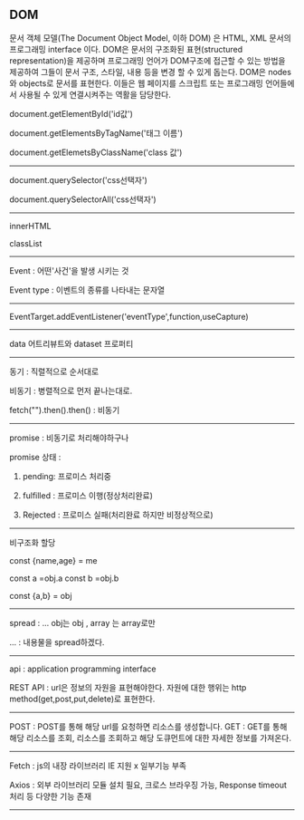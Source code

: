 ## DOM

문서 객체 모델(The Document Object Model, 이하 DOM) 은 HTML, XML 문서의 프로그래밍 interface 이다. DOM은 문서의 구조화된 표현(structured representation)을 제공하며 프로그래밍 언어가 DOM구조에 접근할 수 있는 방법을 제공하여 그들이 문서 구조, 스타일, 내용 등을 변경 할 수 있게 돕는다. DOM은 nodes와 objects로 문서를 표현한다. 이들은 웹 페이지를 스크립트 또는 프로그래밍 언어들에서 사용될 수 있게 연결시켜주는 역활을 담당한다.

document.getElementById('id값')

document.getElementsByTagName('태그 이름')

document.getElemetsByClassName('class 값')

---

document.querySelector('css선택자')

document.querySelectorAll('css선택자')

---

innerHTML

classList

---

Event : 어떤'사건'을 발생 시키는 것

Event type : 이벤트의 종류를 나타내는 문자열

---

EventTarget.addEventListener('eventType',function,useCapture)

---

data 어트리뷰트와 dataset 프로퍼티

---

동기 : 직렬적으로 순서대로

비동기 : 병렬적으로 먼저 끝나는대로.

fetch("").then().then() : 비동기

---

promise : 비동기로 처리해야하구나

promise 상태 :

1. pending: 프로미스 처리중

2. fulfilled : 프로미스 이행(정상처리완료)

3. Rejected : 프로미스 실패(처리완료 하지만 비정상적으로)

---

비구조화 할당

const {name,age} = me

const a =obj.a
const b =obj.b

const {a,b} = obj

---

spread : ... obj는 obj , array 는 array로만

... : 내용물을 spread하겠다.

---

api : application programming interface

REST API : url은 정보의 자원을 표현해야한다. 자원에 대한 행위는 http method(get,post,put,delete)로 표현한다.

---

POST : POST를 통해 해당 url를 요청하면 리소스를 생성합니다.
GET : GET를 통해 해당 리소스를 조회, 리소스를 조회하고 해당 도큐먼트에 대한 자세한 정보를 가져온다.

---

Fetch : js의 내장 라이브러리 IE 지원 x 일부기능 부족

Axios : 외부 라이브러리 모듈 설치 필요, 크로스 브라우징 가능, Response timeout 처리 등 다양한 기능 존재

---



